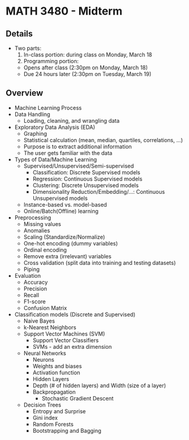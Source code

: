 # MATH 3480 - Midterm

## Details
* Two parts:
  1. In-class portion: during class on Monday, March 18
  2. Programming portion: 
    * Opens after class (2:30pm on Monday, March 18)
    * Due 24 hours later (2:30pm on Tuesday, March 19)

## Overview
* Machine Learning Process
* Data Handling
    * Loading, cleaning, and wrangling data
* Exploratory Data Analysis (EDA)
    * Graphing
    * Statistical calculation (mean, median, quartiles, correlations, ...)
    * Purpose is to extract additional information
    * The user gets familiar with the data
* Types of Data/Machine Learning
    * Supervised/Unsupervised/Semi-supervised
        * Classification: Discrete Supervised models
        * Regression: Continuous Supervised models
        * Clustering: Discrete Unsupervised models
        * Dimensionality Reduction/Embedding/...: Continuous Unsupervised models
    * Instance-based vs. model-based
    * Online/Batch(Offline) learning
* Preprocessing
    * Missing values
    * Anomalies
    * Scaling (Standardize/Normalize)
    * One-hot encoding (dummy variables)
    * Ordinal encoding
    * Remove extra (irrelevant) variables
    * Cross validation (split data into training and testing datasets)
    * Piping
* Evaluation
    * Accuracy
    * Precision
    * Recall
    * F1-score
    * Confusion Matrix
* Classification models (Discrete and Supervised)
    * Naive Bayes
    * k-Nearest Neighbors
    * Support Vector Machines (SVM)
        * Support Vector Classifiers
        * SVMs - add an extra dimension
    * Neural Networks
        * Neurons
        * Weights and biases
        * Activation function
        * Hidden Layers
        * Depth (# of hidden layers) and Width (size of a layer)
        * Backpropagation
            * Stochastic Gradient Descent
    * Decision Trees
        * Entropy and Surprise
        * Gini index
        * Random Forests
        * Bootstrapping and Bagging